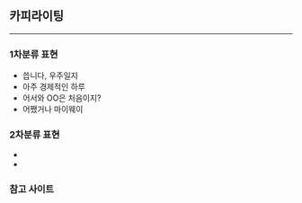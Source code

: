 ## 카피라이팅 

---


### 1차분류 표현



- 씁니다, 우주일지
- 아주 경제적인 하루
- 어서와 OO은 처음이지?
- 어쨌거나 마이웨이



### 2차분류 표현

- 
- 


### 참고 사이트
